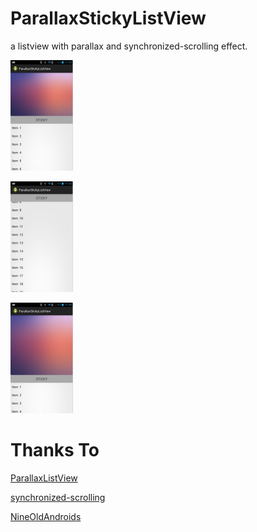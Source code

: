 ParallaxStickyListView
======================
a listview with parallax and synchronized-scrolling effect.

![normal](/1.png) 

![sticky](/2.png)

![parallax](/3.png)








Thanks To
========================
[ParallaxListView](https://github.com/Gnod/ParallaxListView)

[synchronized-scrolling](http://www.pushing-pixels.org/2011/07/18/android-tips-and-tricks-synchronized-scrolling.html )

[NineOldAndroids](https://github.com/JakeWharton/NineOldAndroids/)

